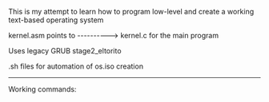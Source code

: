 This is my attempt to learn how to program low-level and create a working text-based operating system

kernel.asm points to ----------> kernel.c for the main program

Uses legacy GRUB stage2_eltorito

.sh files for automation of os.iso creation

---

Working commands:

